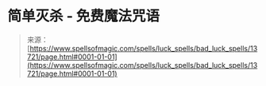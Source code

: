 <!--yml

类别：未分类

日期：2024年06月12日 18:52:15

-->

# 简单灭杀 - 免费魔法咒语

> 来源：[https://www.spellsofmagic.com/spells/luck_spells/bad_luck_spells/13721/page.html#0001-01-01](https://www.spellsofmagic.com/spells/luck_spells/bad_luck_spells/13721/page.html#0001-01-01)
